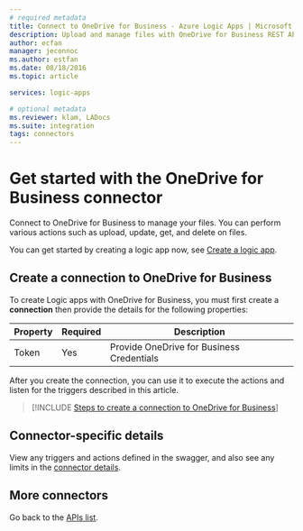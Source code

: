 ```yaml
---
# required metadata
title: Connect to OneDrive for Business - Azure Logic Apps | Microsoft Docs
description: Upload and manage files with OneDrive for Business REST APIs and Azure Logic Apps 
author: ecfan
manager: jeconnoc
ms.author: estfan
ms.date: 08/18/2016
ms.topic: article

services: logic-apps

# optional metadata
ms.reviewer: klam, LADocs
ms.suite: integration
tags: connectors
---
```


# Get started with the OneDrive for Business connector
Connect to OneDrive for Business to manage your files. You can perform various actions such as upload, update, get, and delete on files.

You can get started by creating a logic app now, see [Create a logic app](../logic-apps/quickstart-create-first-logic-app-workflow.md).

## Create a connection to OneDrive for Business
To create Logic apps with OneDrive for Business, you must first create a **connection** then provide the details for the following properties:

| Property | Required | Description |
| --- | --- | --- |
| Token |Yes |Provide OneDrive for Business Credentials |

After you create the connection, you can use it to execute the actions and listen for the triggers described in this article.

> [!INCLUDE [Steps to create a connection to OneDrive for Business](../../includes/connectors-create-api-onedriveforbusiness.md)]
> 

## Connector-specific details

View any triggers and actions defined in the swagger, and also see any limits in the [connector details](/connectors/onedriveforbusinessconnector/).

## More connectors
Go back to the [APIs list](apis-list.md).